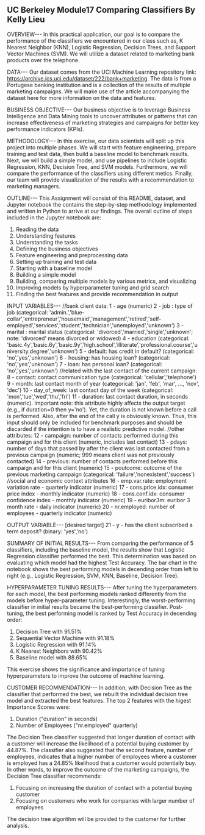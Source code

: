 
## UC Berkeley Module17 Comparing Classifiers By Kelly Lieu
 OVERVIEW---
 In this practical application, our goal is to compare the performance of the classifiers we encountered in our class such as, K Nearest Neighbor (KNN), Logistic Regression, Decision Trees, and Support Vector Machines (SVM). We will utilize a dataset related to marketing bank products over the telephone.
 
 DATA---
 Our dataset comes from the UCI Machine Learning repository link: https://archive.ics.uci.edu/dataset/222/bank+marketing. The data is from a Portugese banking institution and is a collection of the results of multiple marketing campaigns. We will make use of the article accompanying the dataset here for more information on the data and features.
 
 BUSINESS OBJECTIVE---
 Our business objective is to leverage Business Intelligence and Data Mining tools to uncover attributes or patterns that can increase effectiveness of marketing strategies and campaigns for better key performance indicators (KPIs).
 
 METHODOLOGY---
 In this exercise, our data scientists will split up this project into multiple phases. We will start with feature engineering, prepare training and test data, then build a baseline model to benchmark results. Next, we will build a simple model, and use pipelines to include Logistic Regression, KNN, Decision Tree, and SVM models. Furthermore, we will compare the performance of the classifiers using different metics. Finally, our team will provide visualization of the results with a recommendation to marketing managers.

 OUTLINE---
 This Assignment will consist of this README, dataset, and Jupyter notebook the contains the step-by-step methodology implemented and written in Python to arrive at our findings. The overall outline of steps included in the Jupyter notebook are:
 1) Reading the data
 2) Understanding features
 3) Understanding the tasks
 4) Defining the business objectives
 5) Feature engineering and preprocessing data
 6) Setting up training and test data
 7) Starting with a baseline model
 8) Building a simple model
 9) Building, comparing multiple models by various metrics, and visualizing
 10) Improving models by hyperparameter tuning and grid search
 11) Finding the best features and provide recommendation in output
 
 INPUT VARIABLES---
 //bank client data:
 1 - age (numeric)
 2 - job : type of job (categorical: 'admin.','blue-collar','entrepreneur','housemaid','management','retired','self-employed','services','student','technician','unemployed','unknown')
 3 - marital : marital status (categorical: 'divorced','married','single','unknown'; note: 'divorced' means divorced or widowed)
 4 - education (categorical: 'basic.4y','basic.6y','basic.9y','high.school','illiterate','professional.course','university.degree','unknown')
 5 - default: has credit in default? (categorical: 'no','yes','unknown')
 6 - housing: has housing loan? (categorical: 'no','yes','unknown')
 7 - loan: has personal loan? (categorical: 'no','yes','unknown')
 //related with the last contact of the current campaign:
 8 - contact: contact communication type (categorical: 'cellular','telephone')
 9 - month: last contact month of year (categorical: 'jan', 'feb', 'mar', ..., 'nov', 'dec')
 10 - day_of_week: last contact day of the week (categorical: 'mon','tue','wed','thu','fri')
 11 - duration: last contact duration, in seconds (numeric). Important note: this attribute highly affects the output target (e.g., if duration=0 then y='no'). Yet, the duration is not known before a call is performed. Also, after the end of the call y is obviously known. Thus, this input should only be included for benchmark purposes and should be discarded if the intention is to have a realistic predictive model.
 //other attributes:
 12 - campaign: number of contacts performed during this campaign and for this client (numeric, includes last contact)
 13 - pdays: number of days that passed by after the client was last contacted from a previous campaign (numeric; 999 means client was not previously contacted)
 14 - previous: number of contacts performed before this campaign and for this client (numeric)
 15 - poutcome: outcome of the previous marketing campaign (categorical: 'failure','nonexistent','success')
 //social and economic context attributes
 16 - emp.var.rate: employment variation rate - quarterly indicator (numeric)
 17 - cons.price.idx: consumer price index - monthly indicator (numeric)
 18 - cons.conf.idx: consumer confidence index - monthly indicator (numeric)
 19 - euribor3m: euribor 3 month rate - daily indicator (numeric)
 20 - nr.employed: number of employees - quarterly indicator (numeric)
 
 OUTPUT VARIABLE---
 [desired target]
 21 - y - has the client subscribed a term deposit? (binary: 'yes','no')

SUMMARY OF INITIAL RESULTS---
From comparing the performance of 5 classifiers, including the baseline model, the results show that Logistic Regression classifier performed the best. This determination was based on evaluating which model had the highest Test Accuracy. The bar chart in the notebook shows the best performing models in decending order from left to right (e.g., Logistic Regression, SVM, KNN, Baseline, Decision Tree).

HYPERPARAMETER TUNING RESULTS---
After tuning the hyperparameters for each model, the best performing models ranked differently from the models before hyper-parameter tuning. Interestingly, the worst-performing classifier in initial results became the best-performing classifier. Post-tuning, the best performing model is ranked by Test Accuracy in decending order:

1) Decision Tree with 91.51%
2) Sequential Vector Machine with 91.18%
3) Logistic Regression with 91.14%
4) K Nearest Neighbors with 90.42%
5) Baseline model with 88.65%

This exercise shows the significance and importance of tuning hyperparameters to improve the outcome of machine learning.

CUSTOMER RECOMMENDATION---
In addition, with Decision Tree as the classifier that performed the best, we rebuilt the individual decision tree model and extracted the best features. The top 2 features with the higest Importance Scores were:

1) Duration ("duration" in seconds)
2) Number of Employees ("nr.employed" quarterly)

The Decision Tree classifier suggested that longer duration of contact with a customer will increase the likelihood of a potential buying customer by 44.87%. The classifier also suggested that the second feature, number of employees, indicates that a higher number of employees where a customer is employed has a 24.85% likelihood that a customer would potentially buy. In other words, to improve the outcome of the marketing campaigns, the Decision Tree classifier recommends: 
1) Focusing on increasing the duration of contact with a potential buying customer
2) Focusing on customers who work for companies with larger number of employees 

The decision tree algorithm will be provided to the customer for further analysis.